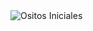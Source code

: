 
  
</head>
<body>
    <div class="container">
        <div id="gifContainer">
            <img id="initialGif" src="https://app.emprendeconmoiseslaptos.xyz/img/583351f42d7f7f0a330df5b9fb499525.gif" alt="Ositos Iniciales">
       
</body>
</html>
